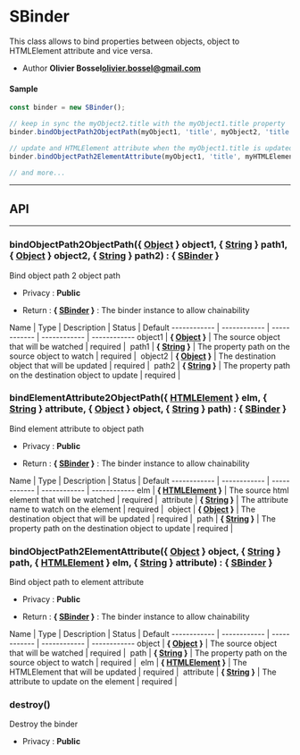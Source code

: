 # SBinder
This class allows to bind properties between objects, object to HTMLElement attribute and vice versa.


- Author **Olivier Bossel<olivier.bossel@gmail.com>**

#### Sample
```js
const binder = new SBinder();

// keep in sync the myObject2.title with the myObject1.title property
binder.bindObjectPath2ObjectPath(myObject1, 'title', myObject2, 'title');

// update and HTMLElement attribute when the myObject1.title is updated
binder.bindObjectPath2ElementAttribute(myObject1, 'title', myHTMLElement, 'title');

// and more...

```



-----------------------------
## API
-----------------------------

### bindObjectPath2ObjectPath({ <a class="link" href="https://developer.mozilla.org/fr/docs/Web/JavaScript/Reference/Objets_globaux/Object" target="_blank" title="Object">Object</a> } object1, { <a class="link" href="https://developer.mozilla.org/fr/docs/Web/JavaScript/Reference/Objets_globaux/String" target="_blank" title="String">String</a> } path1, { <a class="link" href="https://developer.mozilla.org/fr/docs/Web/JavaScript/Reference/Objets_globaux/Object" target="_blank" title="Object">Object</a> } object2, { <a class="link" href="https://developer.mozilla.org/fr/docs/Web/JavaScript/Reference/Objets_globaux/String" target="_blank" title="String">String</a> } path2) : { [SBinder](/data/web/sugar/src/js/classes/SBinder.js) }
Bind object path 2 object path
- Privacy : **Public**

- Return : **{ [SBinder](/data/web/sugar/src/js/classes/SBinder.js) }** : The binder instance to allow chainability

Name | Type | Description | Status | Default
------------ | ------------ | ------------ | ------------ | ------------
object1 | **{ <a class="link" href="https://developer.mozilla.org/fr/docs/Web/JavaScript/Reference/Objets_globaux/Object" target="_blank" title="Object">Object</a> }** | The source object that will be watched | required | 
path1 | **{ <a class="link" href="https://developer.mozilla.org/fr/docs/Web/JavaScript/Reference/Objets_globaux/String" target="_blank" title="String">String</a> }** | The property path on the source object to watch | required | 
object2 | **{ <a class="link" href="https://developer.mozilla.org/fr/docs/Web/JavaScript/Reference/Objets_globaux/Object" target="_blank" title="Object">Object</a> }** | The destination object that will be updated | required | 
path2 | **{ <a class="link" href="https://developer.mozilla.org/fr/docs/Web/JavaScript/Reference/Objets_globaux/String" target="_blank" title="String">String</a> }** | The property path on the destination object to update | required | 


### bindElementAttribute2ObjectPath({ <a class="link" href="https://developer.mozilla.org/fr/docs/Web/API/HTMLElement" target="_blank" title="HTMLElement">HTMLElement</a> } elm, { <a class="link" href="https://developer.mozilla.org/fr/docs/Web/JavaScript/Reference/Objets_globaux/String" target="_blank" title="String">String</a> } attribute, { <a class="link" href="https://developer.mozilla.org/fr/docs/Web/JavaScript/Reference/Objets_globaux/Object" target="_blank" title="Object">Object</a> } object, { <a class="link" href="https://developer.mozilla.org/fr/docs/Web/JavaScript/Reference/Objets_globaux/String" target="_blank" title="String">String</a> } path) : { [SBinder](/data/web/sugar/src/js/classes/SBinder.js) }
Bind element attribute to object path
- Privacy : **Public**

- Return : **{ [SBinder](/data/web/sugar/src/js/classes/SBinder.js) }** : The binder instance to allow chainability

Name | Type | Description | Status | Default
------------ | ------------ | ------------ | ------------ | ------------
elm | **{ <a class="link" href="https://developer.mozilla.org/fr/docs/Web/API/HTMLElement" target="_blank" title="HTMLElement">HTMLElement</a> }** | The source html element that will be watched | required | 
attribute | **{ <a class="link" href="https://developer.mozilla.org/fr/docs/Web/JavaScript/Reference/Objets_globaux/String" target="_blank" title="String">String</a> }** | The attribute name to watch on the element | required | 
object | **{ <a class="link" href="https://developer.mozilla.org/fr/docs/Web/JavaScript/Reference/Objets_globaux/Object" target="_blank" title="Object">Object</a> }** | The destination object that will be updated | required | 
path | **{ <a class="link" href="https://developer.mozilla.org/fr/docs/Web/JavaScript/Reference/Objets_globaux/String" target="_blank" title="String">String</a> }** | The property path on the destination object to update | required | 


### bindObjectPath2ElementAttribute({ <a class="link" href="https://developer.mozilla.org/fr/docs/Web/JavaScript/Reference/Objets_globaux/Object" target="_blank" title="Object">Object</a> } object, { <a class="link" href="https://developer.mozilla.org/fr/docs/Web/JavaScript/Reference/Objets_globaux/String" target="_blank" title="String">String</a> } path, { <a class="link" href="https://developer.mozilla.org/fr/docs/Web/API/HTMLElement" target="_blank" title="HTMLElement">HTMLElement</a> } elm, { <a class="link" href="https://developer.mozilla.org/fr/docs/Web/JavaScript/Reference/Objets_globaux/String" target="_blank" title="String">String</a> } attribute) : { [SBinder](/data/web/sugar/src/js/classes/SBinder.js) }
Bind object path to element attribute
- Privacy : **Public**

- Return : **{ [SBinder](/data/web/sugar/src/js/classes/SBinder.js) }** : The binder instance to allow chainability

Name | Type | Description | Status | Default
------------ | ------------ | ------------ | ------------ | ------------
object | **{ <a class="link" href="https://developer.mozilla.org/fr/docs/Web/JavaScript/Reference/Objets_globaux/Object" target="_blank" title="Object">Object</a> }** | The source object that will be watched | required | 
path | **{ <a class="link" href="https://developer.mozilla.org/fr/docs/Web/JavaScript/Reference/Objets_globaux/String" target="_blank" title="String">String</a> }** | The property path on the source object to watch | required | 
elm | **{ <a class="link" href="https://developer.mozilla.org/fr/docs/Web/API/HTMLElement" target="_blank" title="HTMLElement">HTMLElement</a> }** | The HTMLElement that will be updated | required | 
attribute | **{ <a class="link" href="https://developer.mozilla.org/fr/docs/Web/JavaScript/Reference/Objets_globaux/String" target="_blank" title="String">String</a> }** | The attribute to update on the element | required | 


### destroy()
Destroy the binder
- Privacy : **Public**





